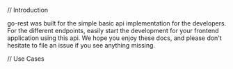 // Introduction

go-rest was built for the simple basic api implementation for the developers. For the different endpoints, easily start the development for your frontend application using this api. We hope you enjoy these docs, and please don't hesitate to file an issue if you see anything missing.

// Use Cases
